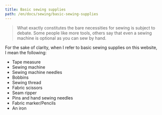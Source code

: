 ```yaml
---
title: Basic sewing supplies
path: /en/docs/sewing/basic-sewing-supplies
---
```


> What exactly constitutes the bare necessities for sewing is subject to debate. Some people like more tools, others say that even a sewing machine is optional as you can sew by hand.

For the sake of clarity, when I refer to basic sewing supplies on this website, I mean the following:

- Tape measure
- Sewing machine 
 - Sewing machine needles
 - Bobbins
- Sewing thread
- Fabric scissors
- Seam ripper
- Pins and hand sewing needles
- Fabric marker/Pencils
- An iron